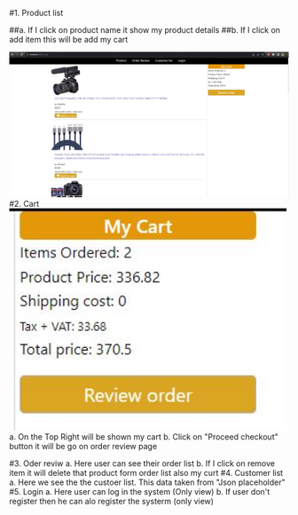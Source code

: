 #1. Product list
   
   ##a. If I click on product name it show my product details
   ##b. If I click on add item this will be add my cart
   
   <img src="SS\1.JPG" alt="" style="width:1080px;"/>
#2. Cart
   <img src="SS\2.JPG" alt="" style="width:500px;"/>
   a. On the Top Right will be shown my cart
   b. Click on "Proceed checkout" button it will be go on order review page
   
#3. Oder reviw
   a. Here user can see their order list
   b. If I click on remove item it will delete that product form order list also my curt
#4. Customer list
   a. Here we see the the custoer list. This data taken from "Json placeholder"
#5. Login
   a. Here user can log in the system (Only view)
   b. If user don't register then he can alo register the systerm (only view)
